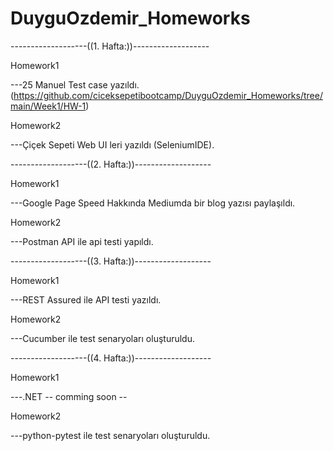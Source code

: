 # DuyguOzdemir_Homeworks

-------------------((1. Hafta:))-------------------

Homework1

---25 Manuel Test case yazıldı.(https://github.com/ciceksepetibootcamp/DuyguOzdemir_Homeworks/tree/main/Week1/HW-1)

Homework2

---Çiçek Sepeti Web UI leri yazıldı (SeleniumIDE).
  
-------------------((2. Hafta:))-------------------

Homework1

---Google Page Speed Hakkında Mediumda bir blog yazısı paylaşıldı.

Homework2

---Postman API ile api testi yapıldı.

-------------------((3. Hafta:))-------------------

Homework1

---REST Assured ile API testi yazıldı.

Homework2

---Cucumber ile test senaryoları oluşturuldu.

-------------------((4. Hafta:))-------------------

Homework1

---.NET -- comming soon --

Homework2

---python-pytest ile test senaryoları oluşturuldu.



